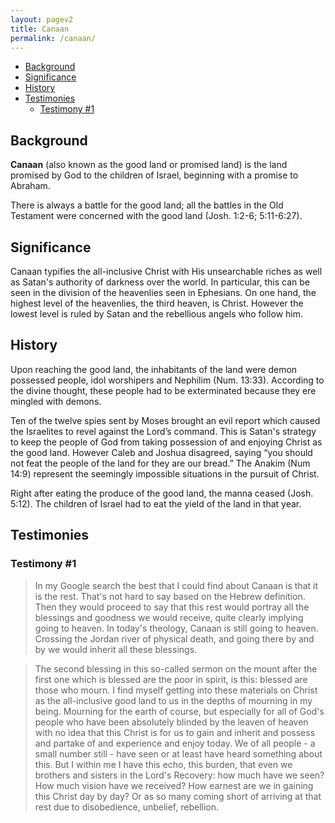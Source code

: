 ```yaml
---
layout: pagev2
title: Canaan
permalink: /canaan/
---
```

- [Background](#background)
- [Significance](#significance)
- [History](#history)
- [Testimonies](#testimonies)
  - [Testimony #1](#testimony-1)


## Background

**Canaan** (also known as the good land or promised land) is the land promised by God to the children of Israel, beginning with a promise to Abraham. 

There is always a battle for the good land; all the battles in the Old Testament were concerned with the good land (Josh. 1:2-6; 5:11-6:27).

## Significance

Canaan typifies the all-inclusive Christ with His unsearchable riches as well as Satan's authority of darkness over the world. In particular, this can be seen in the division of the heavenlies seen in Ephesians. On one hand, the highest level of the heavenlies, the third heaven, is Christ. However the lowest level is ruled by Satan and the rebellious angels who follow him.

## History

Upon reaching the good land, the inhabitants of the land were demon possessed people, idol worshipers and Nephilim (Num. 13:33). According to the divine thought, these people had to be exterminated because they ere mingled with demons. 

Ten of the twelve spies sent by Moses brought an evil report which caused the Israelites to revel against the Lord’s command. This is Satan's strategy to keep the people of God from taking possession of and enjoying Christ as the good land. However Caleb and Joshua disagreed, saying “you should not feat the people of the land for they are our bread.”  The Anakim (Num 14:9) represent the seemingly impossible situations in the pursuit of Christ.

Right after eating the produce of the good land, the manna ceased (Josh. 5:12). The children of Israel had to eat the yield of the land in that year.

## Testimonies

### Testimony #1

>In my Google search the best that I could find about Canaan is that it is the rest. That's not hard to say based on the Hebrew definition. Then they would proceed to say that this rest would portray all the blessings and goodness we would receive, quite clearly implying going to heaven. In today's theology, Canaan is still going to heaven. Crossing the Jordan river of physical death, and going there by and by we would inherit all these blessings. 

>The second blessing in this so-called sermon on the mount after the first one which is blessed are the poor in spirit, is this: blessed are those who mourn. I find myself getting into these materials on Christ as the all-inclusive good land to us in the depths of mourning in my being. Mourning for the earth of course, but especially for all of God's people who have been absolutely blinded by the leaven of heaven with no idea that this Christ is for us to gain and inherit and possess and partake of and experience and enjoy today. We of all people - a small number still - have seen or at least have heard something about this. But I within me I have this echo, this burden, that even we brothers and sisters in the Lord's Recovery: how much have we seen? How much vision have we received? How earnest are we in gaining this Christ day by day? Or as so many coming short of arriving at that rest due to disobedience, unbelief, rebellion.